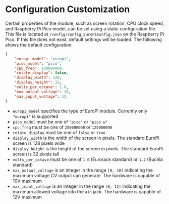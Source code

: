 # Configuration Customization

Certain properties of the module, such as screen rotation, CPU clock speed, and Raspberry Pi Pico model, can be
set using a static configuration file.  This file is located at `/config/config_EuroPiConfig.json` on the
Raspberry Pi Pico. If this file does not exist, default settings will be loaded.  The following shows the
default configuration:
```json
{
    "europi_model": "europi",
    "pico_model": "pico",
    "cpu_freq": 250000000,
    "rotate_display": false,
    "display_width": 128,
    "display_height": 32,
    "volts_per_octave": 1.0,
    "max_output_voltage": 10,
    "max_input_voltage": 12
}
```

- `europi_model` specifies the type of EuroPi module. Currently only `"europi"` is supported
- `pico_model` must be one of `"pico"` or `"pico w"`
- `cpu_freq` must be one of `250000000` or `125000000`
- `rotate_display` must be one of `false` or `true`
- `display_width` is the width of the screen in pixels. The standard EuroPi screen is 128 pixels wide
- `display_height` is the height of the screen in pixels. The standard EuroPi screen is 32 pixels tall
- `volts_per_octave` must be one of `1.0` (Eurorack standard) or `1.2` (Buchla standard)
- `max_output_voltage` is an integer in the range `[0, 10]` indicating the maximum voltage CV output can generate.
  The hardware is capable of 10V maximum
- `max_input_voltage` is an integer in the range `[0, 12]` indicating the maximum allowed voltage into the `ain` jack.
  The hardware is capable of 12V maximum
